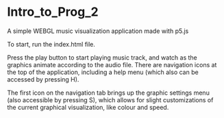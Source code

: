 # Intro_to_Prog_2
A simple WEBGL music visualization application made with p5.js

To start, run the index.html file. 

Press the play button to start playing music track, and watch as the graphics animate according to the audio file.
There are navigation icons at the top of the application, including a help menu (which also can be accessed by pressing H). 

The first icon on the navigation tab brings up the graphic settings menu (also accessible by pressing S), which allows for slight customizations of the current graphical visualization, like colour and speed.
